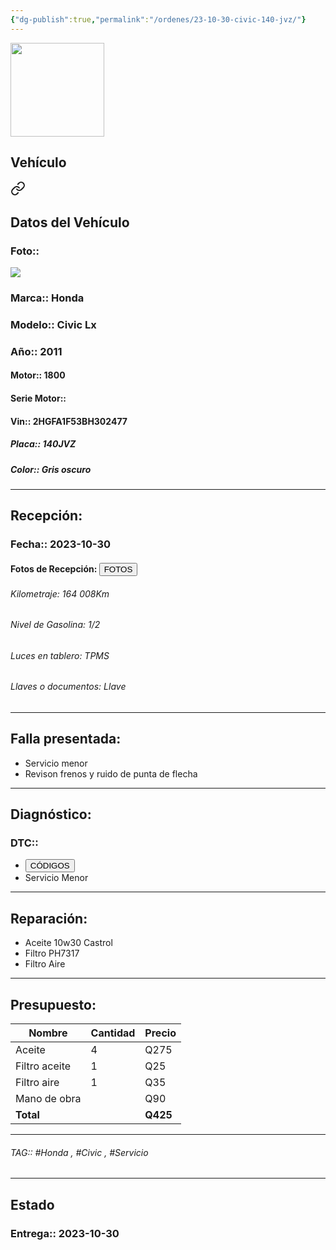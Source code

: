 ```yaml
---
{"dg-publish":true,"permalink":"/ordenes/23-10-30-civic-140-jvz/"}
---
```


<img src="https://lh3.googleusercontent.com/d/137fl3TIZ0-PU8b-Pt0bsjclwHub_u78G" width="150">

## Vehículo

<div class="transclusion internal-embed is-loaded"><a class="markdown-embed-link" href="/vehiculos/honda/civic-lx-140-jvz/#datos-del-vehiculo" aria-label="Open link"><svg xmlns="http://www.w3.org/2000/svg" width="24" height="24" viewBox="0 0 24 24" fill="none" stroke="currentColor" stroke-width="2" stroke-linecap="round" stroke-linejoin="round" class="svg-icon lucide-link"><path d="M10 13a5 5 0 0 0 7.54.54l3-3a5 5 0 0 0-7.07-7.07l-1.72 1.71"></path><path d="M14 11a5 5 0 0 0-7.54-.54l-3 3a5 5 0 0 0 7.07 7.07l1.71-1.71"></path></svg></a><div class="markdown-embed">



## Datos del Vehículo 
### Foto:: 
<img src="https://lh3.googleusercontent.com/d/1Log80rnATfR0T6WczexdJFjYeuiJ7te1">

### Marca:: Honda 
### Modelo:: Civic Lx
### Año:: 2011
#### Motor:: 1800
#### Serie Motor:: 
#### Vin:: 2HGFA1F53BH302477
##### Placa:: 140JVZ
##### Color:: Gris oscuro 
---


</div></div>


## Recepción:
### Fecha:: 2023-10-30
#### Fotos de Recepción: <a href="http"><button class="btn success">FOTOS</button></a>

###### Kilometraje: 164 008Km
###### Nivel de Gasolina: 1/2
###### Luces en tablero: TPMS
###### Llaves o documentos: Llave

---

## Falla presentada:
- Servicio menor 
- Revison frenos y ruido de punta de flecha 


---

## Diagnóstico:
### DTC:: 

- <a href="http"><button class="btn success">CÓDIGOS</button></a>
- Servicio Menor 

---
## Reparación:
- Aceite 10w30 Castrol 
- Filtro PH7317
- Filtro Aire 

---

## Presupuesto:

| Nombre        | Cantidad | Precio |
| ------------- | -------- | ------ |
| Aceite        | 4        | Q275   |
| Filtro aceite | 1        | Q25    |
| Filtro aire   | 1        | Q35    |
| Mano de obra  |          | Q90      |
| **Total**              |          |   **Q425**     |

---

###### TAG:: #Honda , #Civic , #Servicio 

---

## Estado

### Entrega:: 2023-10-30